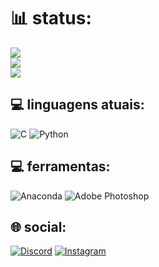 # 📊 status:
![](https://github-readme-stats.vercel.app/api?username=claysfx&theme=gotham&hide_border=true&include_all_commits=true&count_private=false)<br/>
![](https://github-readme-streak-stats.herokuapp.com/?user=claysfx&theme=gotham&hide_border=true)<br/>
![](https://github-readme-stats.vercel.app/api/top-langs/?username=claysfx&theme=gotham&hide_border=true&include_all_commits=true&count_private=false&layout=compact)

## 💻 linguagens atuais:
![C](https://img.shields.io/badge/c-%2300599C.svg?style=for-the-badge&logo=c&logoColor=white) ![Python](https://img.shields.io/badge/python-3670A0?style=for-the-badge&logo=python&logoColor=ffdd54)

## 💻 ferramentas:
![Anaconda](https://img.shields.io/badge/Anaconda-%2344A833.svg?style=for-the-badge&logo=anaconda&logoColor=white) ![Adobe Photoshop](https://img.shields.io/badge/adobephotoshop-%2331A8FF.svg?style=for-the-badge&logo=adobephotoshop&logoColor=white)

## 🌐 social:
[![Discord](https://img.shields.io/badge/Discord-%237289DA.svg?logo=discord&logoColor=white)](https://discord.gg/clay#3088) [![Instagram](https://img.shields.io/badge/Instagram-%23E4405F.svg?logo=Instagram&logoColor=white)](https://instagram.com/claysfx) 
